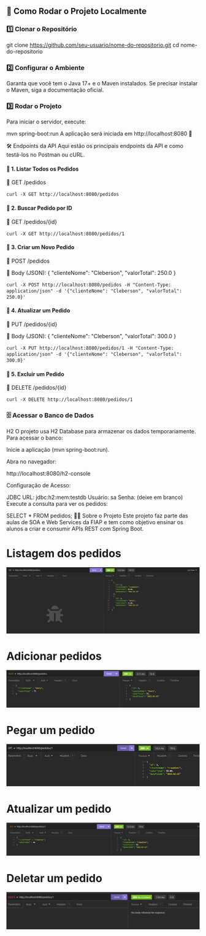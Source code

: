 ## 🚀 **Como Rodar o Projeto Localmente**
### **1️⃣ Clonar o Repositório**

git clone https://github.com/seu-usuario/nome-do-repositorio.git
cd nome-do-repositorio

### **2️⃣ Configurar o Ambiente**
Garanta que você tem o Java 17+ e o Maven instalados.
Se precisar instalar o Maven, siga a documentação oficial.

### **3️⃣ Rodar o Projeto**
Para iniciar o servidor, execute:

mvn spring-boot:run
A aplicação será iniciada em http://localhost:8080 🚀

🛠️ Endpoints da API
Aqui estão os principais endpoints da API e como testá-los no Postman ou cURL.

#### 🔹 1. Listar Todos os Pedidos

📌 GET /pedidos

    curl -X GET http://localhost:8080/pedidos

#### 🔹 2. Buscar Pedido por ID
📌 GET /pedidos/{id}

    curl -X GET http://localhost:8080/pedidos/1

#### 🔹 3. Criar um Novo Pedido
📌 POST /pedidos

📌 Body (JSON): { "clienteNome": "Cleberson", "valorTotal": 250.0 }

    curl -X POST http://localhost:8080/pedidos -H "Content-Type: application/json" -d '{"clienteNome": "Cleberson", "valorTotal": 250.0}'

#### 🔹 4. Atualizar um Pedido
📌 PUT /pedidos/{id}

📌 Body (JSON): { "clienteNome": "Cleberson", "valorTotal": 300.0 }

    curl -X PUT http://localhost:8080/pedidos/1 -H "Content-Type: application/json" -d '{"clienteNome": "Cleberson", "valorTotal": 300.0}'

#### 🔹 5. Excluir um Pedido
📌 DELETE /pedidos/{id}

    curl -X DELETE http://localhost:8080/pedidos/1

### **🗄️ Acessar o Banco de Dados**
H2 O projeto usa H2 Database para armazenar os dados temporariamente. Para acessar o banco:

Inicie a aplicação (mvn spring-boot:run).

Abra no navegador:

http://localhost:8080/h2-console

Configuração de Acesso:

JDBC URL: jdbc:h2:mem:testdb Usuário: sa Senha: (deixe em branco) Execute a consulta para ver os pedidos:

SELECT * FROM pedidos; 👨‍🏫 Sobre o Projeto Este projeto faz parte das aulas de SOA e Web Services da FIAP e tem como objetivo ensinar os alunos a criar e consumir APIs REST com Spring Boot.

# Listagem dos pedidos 

![Listagem dos Pedidos](img/list.png)

# Adicionar pedidos

![Adicionar Pedidos](img/add.png)

# Pegar um pedido

![Pegar 1 Pedidos](img/get1.png)

# Atualizar um pedido

![Atualizar 1 pedido](img/update.png)

# Deletar um pedido

![Deletar 1 pedido](img/delete.png)
 